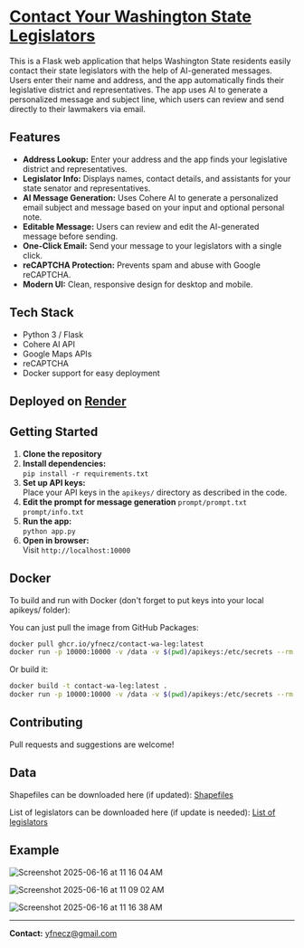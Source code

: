 # [Contact Your Washington State Legislators](https://contact-wa-legislators.onrender.com/)

This is a Flask web application that helps Washington State residents easily contact their state legislators with the help of AI-generated messages. Users enter their name and address, and the app automatically finds their legislative district and representatives. The app uses AI to generate a personalized message and subject line, which users can review and send directly to their lawmakers via email.

## Features

- **Address Lookup:** Enter your address and the app finds your legislative district and representatives.
- **Legislator Info:** Displays names, contact details, and assistants for your state senator and representatives.
- **AI Message Generation:** Uses Cohere AI to generate a personalized email subject and message based on your input and optional personal note.
- **Editable Message:** Users can review and edit the AI-generated message before sending.
- **One-Click Email:** Send your message to your legislators with a single click.
- **reCAPTCHA Protection:** Prevents spam and abuse with Google reCAPTCHA.
- **Modern UI:** Clean, responsive design for desktop and mobile.

## Tech Stack

- Python 3 / Flask
- Cohere AI API
- Google Maps APIs
- reCAPTCHA
- Docker support for easy deployment

## Deployed on [Render](https://contact-wa-legislators.onrender.com/)

## Getting Started

1. **Clone the repository**
2. **Install dependencies:**  
   `pip install -r requirements.txt`
3. **Set up API keys:**  
   Place your API keys in the `apikeys/` directory as described in the code.
4. **Edit the prompt for message generation**
   `prompt/prompt.txt`
   `prompt/info.txt`
6. **Run the app:**  
   `python app.py`
7. **Open in browser:**  
   Visit `http://localhost:10000`

## Docker

To build and run with Docker (don't forget to put keys into your local apikeys/ folder):

You can just pull the image from GitHub Packages:

```sh
docker pull ghcr.io/yfnecz/contact-wa-leg:latest
docker run -p 10000:10000 -v /data -v $(pwd)/apikeys:/etc/secrets --rm ghcr.io/yfnecz/contact-wa-leg:latest
```

Or build it:


```sh
docker build -t contact-wa-leg:latest .
docker run -p 10000:10000 -v /data -v $(pwd)/apikeys:/etc/secrets --rm contact-wa-leg:latest
```

## Contributing

Pull requests and suggestions are welcome!  

## Data

Shapefiles can be downloaded here (if updated):
[Shapefiles](https://geo.wa.gov/datasets/wa-ofm::washington-state-legislative-districts-2024/about)

List of legislators can be downloaded here (if update is needed):
[List of legislators](https://leg.wa.gov/legislators/?activeView=MemberList)

## Example

![Screenshot 2025-06-16 at 11 16 04 AM](https://github.com/user-attachments/assets/c4892763-b4b1-467f-b88c-27fd2ecaad7f)

![Screenshot 2025-06-16 at 11 09 02 AM](https://github.com/user-attachments/assets/39496853-cc90-492f-af96-70568114e905)

![Screenshot 2025-06-16 at 11 16 38 AM](https://github.com/user-attachments/assets/ff5632c5-58fc-43ce-83da-1c69a3328e42)

---

**Contact:** yfnecz@gmail.com
